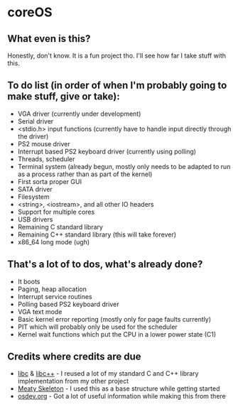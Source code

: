 # coreOS
## What even is this?
Honestly, don't know. It is a fun project tho. I'll see how far I take stuff with this.

## To do list (in order of when I'm probably going to make stuff, give or take):
- VGA driver (currently under development)
- Serial driver
- \<stdio.h> input functions (currently have to handle input directly through the driver)
- PS2 mouse driver
- Interrupt based PS2 keyboard driver (currently using polling)
- Threads, scheduler
- Terminal system (already begun, mostly only needs to be adapted to run as a process rather than as part of the kernel)
- First sorta proper GUI
- SATA driver
- Filesystem
- \<string>, \<iostream>, and all other IO headers
- Support for multiple cores
- USB drivers
- Remaining C standard library
- Remaining C++ standard library (this will take forever)
- x86_64 long mode (ugh)

## That's a lot of to dos, what's already done?
- It boots
- Paging, heap allocation
- Interrupt service routines
- Polling based PS2 keyboard driver
- VGA text mode
- Basic kernel error reporting (mostly only for page faults currently)
- PIT which will probably only be used for the scheduler
- Kernel wait functions which put the CPU in a lower power state (C1)

## Credits where credits are due
- [libc](https://github.com/devcore6/Koreh-v1/tree/main/core-compiler-collection/libc) & [libc++](https://github.com/devcore6/Koreh-v1/tree/main/core-compiler-collection/libc%2B%2B) - I reused a lot of my standard C and C++ library implementation from my other project
- [Meaty Skeleton](https://gitlab.com/sortie/meaty-skeleton) - I used this as a base structure while getting started
- [osdev.org](https://wiki.osdev.org/) - Got a lot of useful information while making this from there

